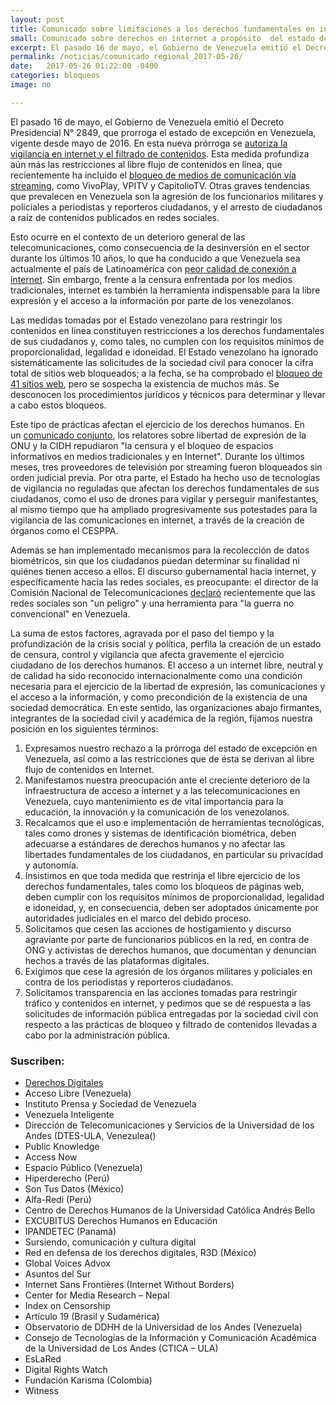 ```yaml
---
layout: post
title: Comunicado sobre limitaciones a los derechos fundamentales en internet a propósito del estado de excepción en Venezuela
small: Comunicado sobre derechos en internet a propósito  del estado de excepción 
excerpt: El pasado 16 de mayo, el Gobierno de Venezuela emitió el Decreto Presidencial N° 2849, que prorroga el estado de excepción en Venezuela, vigente desde mayo de 2016. En esta nueva prórroga se autoriza la vigilancia en internet y el filtrado de contenidos. Esta medida profundiza aún más las restricciones al libre flujo de contenidos en línea, que recientemente ha incluido el bloqueo de medios de comunicación vía streaming, como VivoPlay, VPITV y CapitolioTV
permalink: /noticias/comunicado_regional_2017-05-26/
date:   2017-05-26 01:22:00 -0400
categories: bloqueos
image: no

---
```


El pasado 16 de mayo, el Gobierno de Venezuela emitió el Decreto Presidencial N° 2849, que prorroga el estado de excepción en Venezuela, vigente desde mayo de 2016. En esta nueva prórroga se [autoriza la vigilancia en internet y el filtrado de contenidos](http://ipysvenezuela.org/alerta/nuevo-estado-excepcion-contempla-regulaciones-contundentes-los-contenidos-internet/). Esta medida profundiza aún más las restricciones al libre flujo de contenidos en línea, que recientemente ha incluido el [bloqueo de medios de comunicación vía streaming](https://www.derechos.org.ve/actualidad/ipys-venezuela-censuraron-y-declararon-ilegal-acceder-a-tres-televisoras-digitales-que-cubrieron-protestas), como VivoPlay, VPITV y CapitolioTV. Otras graves tendencias que prevalecen en Venezuela son la agresión de los funcionarios militares y policiales a periodistas y reporteros ciudadanos, y el arresto de ciudadanos a raíz de contenidos publicados en redes sociales.

Esto ocurre en el contexto de un deterioro general de las telecomunicaciones, como consecuencia de la desinversión en el sector durante los últimos 10 años, lo que ha conducido a que Venezuela sea actualmente el país de Latinoamérica con [peor calidad de conexión a internet](http://repositorio.cepal.org/bitstream/handle/11362/40528/6/S1601049_es.pdf). Sin embargo, frente a la censura enfrentada por los medios tradicionales, internet es también la herramienta indispensable para la libre expresión y el acceso a la información por parte de los venezolanos.

Las medidas tomadas por el Estado venezolano para restringir los contenidos en línea constituyen restricciones a los derechos fundamentales de sus ciudadanos y, como tales, no cumplen con los requisitos mínimos de proporcionalidad, legalidad e idoneidad. El Estado venezolano ha ignorado sistemáticamente las solicitudes de la sociedad civil para conocer la cifra total de sitios web bloqueados; a la fecha, se ha comprobado el [bloqueo de 41 sitios web](http://vesinfiltro.com/noticias/bloqueos_abril_2017/), pero se sospecha la existencia de muchos más. Se desconocen los procedimientos jurídicos y técnicos para determinar y llevar a cabo estos bloqueos.

Este tipo de prácticas afectan el ejercicio de los derechos humanos. En un [comunicado conjunto](http://www.oas.org/es/cidh/expresion/showarticle.asp?artID=1062&lID=2), los relatores sobre libertad de expresión de la ONU y la CIDH repudiaron "la censura y el bloqueo de espacios informativos en medios tradicionales y en Internet". Durante los últimos meses, tres proveedores de televisión por streaming fueron bloqueados sin orden judicial previa. Por otra parte, el Estado ha hecho uso de tecnologías de vigilancia no reguladas que afectan los derechos fundamentales de sus ciudadanos, como el uso de drones para vigilar y perseguir manifestantes, al mismo tiempo que ha ampliado progresivamente sus potestades para la vigilancia de las comunicaciones en internet, a través de la creación de órganos como el CESPPA.

Además se han implementado mecanismos para la recolección de datos biométricos, sin que los ciudadanos puedan determinar su finalidad ni quiénes tienen acceso a ellos. El discurso gubernamental hacia internet, y específicamente hacia las redes sociales, es preocupante: el director de la Comisión Nacional de Telecomunicaciones [declaró](https://web.archive.org/web/20170526144148/https:/twitter.com/Conatel/status/865160455488245760) recientemente que las redes sociales son "un peligro" y una herramienta para "la guerra no convencional" en Venezuela.

La suma de estos factores, agravada por el paso del tiempo y la profundización de la crisis social y política, perfila la creación de un estado de censura, control y vigilancia que afecta gravemente el ejercicio ciudadano de los derechos humanos. El acceso a un internet libre, neutral y de calidad ha sido reconocido internacionalmente como una condición necesaria para el ejercicio de la libertad de expresión, las comunicaciones y el acceso a la información, y como precondición de la existencia de una sociedad democrática. En este sentido, las organizaciones abajo firmantes, integrantes de la sociedad civil y académica de la región, fijamos nuestra posición en los siguientes términos:

1.  Expresamos nuestro rechazo a la prórroga del estado de excepción en Venezuela, así como a las restricciones que de ésta se derivan al libre flujo de contenidos en Internet.
2.  Manifestamos nuestra preocupación ante el creciente deterioro de la infraestructura de acceso a internet y a las telecomunicaciones en Venezuela, cuyo mantenimiento es de vital importancia para la educación, la innovación y la comunicación de los venezolanos.
3.  Recalcamos que el uso e implementación de herramientas tecnológicas, tales como drones y sistemas de identificación biométrica, deben adecuarse a estándares de derechos humanos y no afectar las libertades fundamentales de los ciudadanos, en particular su privacidad y autonomía.
4.  Insistimos en que toda medida que restrinja el libre ejercicio de los derechos fundamentales, tales como los bloqueos de páginas web, deben cumplir con los requisitos mínimos de proporcionalidad, legalidad e idoneidad, y, en consecuencia, deben ser adoptados únicamente por autoridades judiciales en el marco del debido proceso.
5.  Solicitamos que cesen las acciones de hostigamiento y discurso agraviante por parte de funcionarios públicos en la red, en contra de ONG y activistas de derechos humanos, que documentan y denuncian hechos a través de las plataformas digitales.
6.  Exigimos que cese la agresión de los órganos militares y policiales en contra de los periodistas y reporteros ciudadanos.
7.  Solicitamos transparencia en las acciones tomadas para restringir tráfico y contenidos en internet, y pedimos que se dé respuesta a las solicitudes de información pública entregadas por la sociedad civil con respecto a las prácticas de bloqueo y filtrado de contenidos llevadas a cabo por la administración pública.

### Suscriben:

- [Derechos Digitales](https://www.derechosdigitales.org/11164/sobre-los-limitantes-a-los-derechos-fundamentales-en-internet-producto-del-estado-de-excepcion-en-venezuela/)
- Acceso Libre (Venezuela)
- Instituto Prensa y Sociedad de Venezuela
- Venezuela Inteligente
- Dirección de Telecomunicaciones y Servicios de la Universidad de los Andes (DTES-ULA, Venezulea()
- Public Knowledge
- Access Now
- Espacio Público (Venezuela)
- Hiperderecho (Perú)
- Son Tus Datos (México)
- Alfa-Redi (Perú)
- Centro de Derechos Humanos de la Universidad Católica Andrés Bello
- EXCUBITUS Derechos Humanos en Educación
- IPANDETEC (Panamá)
- Sursiendo, comunicación y cultura digital
- Red en defensa de los derechos digitales, R3D (México)
- Global Voices Advox
- Asuntos del Sur
- Internet Sans Frontières (Internet Without Borders)
- Center for Media Research – Nepal
- Index on Censorship
- Artículo 19 (Brasil y Sudamérica)
- Observatorio de DDHH de la Universidad de los Andes (Venezuela)
- Consejo de Tecnologías de la Información y Comunicación Académica de la Universidad de Los Andes (CTICA – ULA)
- EsLaRed
- Digital Rights Watch
- Fundación Karisma (Colombia)
- Witness